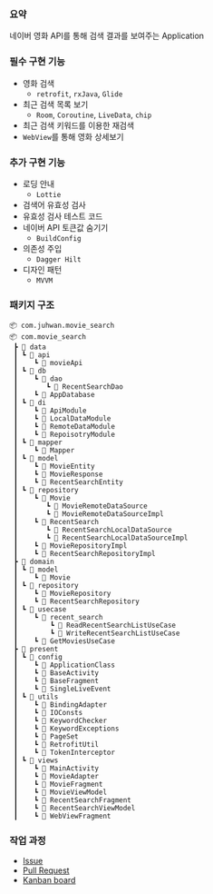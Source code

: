 ### 요약
네이버 영화 API를 통해 검색 결과를 보여주는 Application

### 필수 구현 기능
- 영화 검색
  - `retrofit`, `rxJava`, `Glide`
- 최근 검색 목록 보기
  - `Room`, `Coroutine`, `LiveData`, `chip`
- 최근 검색 키워드를 이용한 재검색
- `WebView`를 통해 영화 상세보기

### 추가 구현 기능
- 로딩 안내
  - `Lottie`
- 검색어 유효성 검사
- 유효성 검사 테스트 코드
- 네이버 API 토큰값 숨기기
  - `BuildConfig`
- 의존성 주입
  - `Dagger Hilt`
- 디자인 패턴
  - `MVVM`

### 패키지 구조
```
📦 com.juhwan.movie_search
📦 com.movie_search
 ┣ 📂 data
 ┃ ┗ 📂 api
 ┃    ┗ 📜 movieApi
 ┃ ┗ 📂 db
 ┃    ┗ 📂 dao
 ┃       ┗ 📜 RecentSearchDao
 ┃    ┗ 📜 AppDatabase
 ┃ ┗ 📂 di
 ┃    ┗ 📜 ApiModule
 ┃    ┗ 📜 LocalDataModule
 ┃    ┗ 📜 RemoteDataModule
 ┃    ┗ 📜 RepoisotryModule
 ┃ ┗ 📂 mapper
 ┃    ┗ 📜 Mapper
 ┃ ┗ 📂 model
 ┃    ┗ 📜 MovieEntity
 ┃    ┗ 📜 MovieResponse
 ┃    ┗ 📜 RecentSearchEntity
 ┃ ┗ 📂 repository
 ┃    ┗ 📂 Movie
 ┃       ┗ 📜 MovieRemoteDataSource
 ┃       ┗ 📜 MovieRemoteDataSourceImpl
 ┃    ┗ 📂 RecentSearch
 ┃       ┗ 📜 RecentSearchLocalDataSource
 ┃       ┗ 📜 RecentSearchLocalDataSourceImpl
 ┃    ┗ 📜 MovieRepositoryImpl
 ┃    ┗ 📜 RecentSearchRepositoryImpl
 ┣ 📂 domain
 ┃ ┗ 📂 model
 ┃    ┗ 📜 Movie
 ┃ ┗ 📂 repository
 ┃    ┗ 📜 MovieRepository
 ┃    ┗ 📜 RecentSearchRepository
 ┃ ┗ 📂 usecase
 ┃    ┗ 📂 recent_search
 ┃        ┗ 📜 ReadRecentSearchListUseCase
 ┃        ┗ 📜 WriteRecentSearchListUseCase
 ┃    ┗ 📜 GetMoviesUseCase
 ┣ 📂 present
 ┃ ┗ 📂 config
 ┃    ┗ 📜 ApplicationClass
 ┃    ┗ 📜 BaseActivity
 ┃    ┗ 📜 BaseFragment
 ┃    ┗ 📜 SingleLiveEvent
 ┃ ┗ 📂 utils
 ┃    ┗ 📜 BindingAdapter
 ┃    ┗ 📜 IOConsts
 ┃    ┗ 📜 KeywordChecker
 ┃    ┗ 📜 KeywordExceptions
 ┃    ┗ 📜 PageSet
 ┃    ┗ 📜 RetrofitUtil
 ┃    ┗ 📜 TokenInterceptor
 ┃ ┗ 📂 views
 ┃    ┗ 📜 MainActivity
 ┃    ┗ 📜 MovieAdapter
 ┃    ┗ 📜 MovieFragment
 ┃    ┗ 📜 MovieViewModel
 ┃    ┗ 📜 RecentSearchFragment
 ┃    ┗ 📜 RecentSearchViewModel
 ┃    ┗ 📜 WebViewFragment
```

### 작업 과정
- [Issue](https://github.com/juhwankim-dev/movie-search/issues?q=is%3Aissue+is%3Aclosed)
- [Pull Request](https://github.com/juhwankim-dev/movie-search/pulls?q=is%3Apr+is%3Aclosed)
- [Kanban board](https://github.com/juhwankim-dev/movie-search/projects/1)
